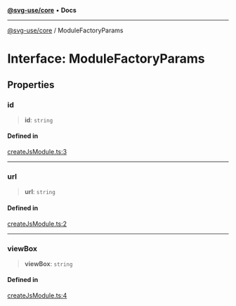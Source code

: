 [**@svg-use/core**](../README.md) • **Docs**

---

[@svg-use/core](../README.md) / ModuleFactoryParams

# Interface: ModuleFactoryParams

## Properties

### id

> **id**: `string`

#### Defined in

[createJsModule.ts:3](https://github.com/fpapado/svg-use/blob/3b00347120e4d16a0b5896e0c16c3dc896a7bab1/packages/core/src/createJsModule.ts#L3)

---

### url

> **url**: `string`

#### Defined in

[createJsModule.ts:2](https://github.com/fpapado/svg-use/blob/3b00347120e4d16a0b5896e0c16c3dc896a7bab1/packages/core/src/createJsModule.ts#L2)

---

### viewBox

> **viewBox**: `string`

#### Defined in

[createJsModule.ts:4](https://github.com/fpapado/svg-use/blob/3b00347120e4d16a0b5896e0c16c3dc896a7bab1/packages/core/src/createJsModule.ts#L4)
